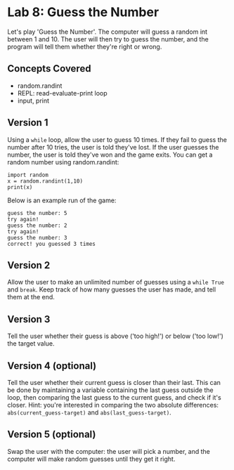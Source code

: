     
# Lab 8: Guess the Number

Let's play 'Guess the Number'. The computer will guess a random int between 1 and 10. The user will then try to guess the number, and the program will tell them whether they're right or wrong.


## Concepts Covered

- random.randint
- REPL: read-evaluate-print loop
- input, print


## Version 1

Using a `while` loop, allow the user to guess 10 times. If they fail to guess the number after 10 tries, the user is told they've lost. If the user guesses the number, the user is told they've won and the game exits. You can get a random number using random.randint:

```
import random
x = random.randint(1,10)
print(x)
```


Below is an example run of the game:

```
guess the number: 5
try again!
guess the number: 2
try again!
guess the number: 3
correct! you guessed 3 times
```

## Version 2

Allow the user to make an unlimited number of guesses using a `while True` and `break`. Keep track of how many guesses the user has made, and tell them at the end.

## Version 3

Tell the user whether their guess is above ('too high!') or below ('too low!') the target value.

## Version 4 (optional)

Tell the user whether their current guess is closer than their last. This can be done by maintaining a variable containing the last guess outside the loop, then comparing the last guess to the current guess, and check if it's closer. Hint: you're interested in comparing the two absolute differences: `abs(current_guess-target)` and `abs(last_guess-target)`.

## Version 5 (optional)

Swap the user with the computer: the user will pick a number, and the computer will make random guesses until they get it right.



